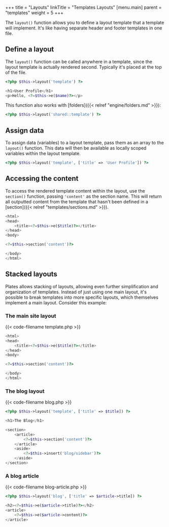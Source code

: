 +++
title = "Layouts"
linkTitle = "Templates Layouts"
[menu.main]
parent = "templates"
weight = 5
+++

The `layout()` function allows you to define a layout template that a template will implement. It's like having separate header and footer templates in one file.

## Define a layout

The `layout()` function can be called anywhere in a template, since the layout template is actually rendered second. Typically it's placed at the top of the file.

~~~ php
<?php $this->layout('template') ?>

<h1>User Profile</h1>
<p>Hello, <?=$this->e($name)?></p>
~~~

This function also works with [folders]({{< relref "engine/folders.md" >}}):

~~~ php
<?php $this->layout('shared::template') ?>
~~~

## Assign data

To assign data (variables) to a layout template, pass them as an array to the `layout()` function. This data will then be available as locally scoped variables within the layout template.

~~~ php
<?php $this->layout('template', ['title' => 'User Profile']) ?>
~~~

## Accessing the content

To access the rendered template content within the layout, use the `section()` function, passing `'content'` as the section name. This will return all outputted content from the template that hasn't been defined in a [section]({{< relref "templates/sections.md" >}}).

~~~ php
<html>
<head>
    <title><?=$this->e($title)?></title>
</head>
<body>

<?=$this->section('content')?>

</body>
</html>
~~~

## Stacked layouts

Plates allows stacking of layouts, allowing even further simplification and organization of templates. Instead of just using one main layout, it's possible to break templates into more specific layouts, which themselves implement a main layout. Consider this example:

### The main site layout

{{< code-filename template.php >}}

~~~ php
<html>
<head>
    <title><?=$this->e($title)?></title>
</head>
<body>

<?=$this->section('content')?>

</body>
</html>
~~~

### The blog layout

{{< code-filename blog.php >}}

~~~ php
<?php $this->layout('template', ['title' => $title]) ?>

<h1>The Blog</h1>

<section>
    <article>
        <?=$this->section('content')?>
    </article>
    <aside>
        <?=$this->insert('blog/sidebar')?>
    </aside>
</section>
~~~

### A blog article

{{< code-filename blog-article.php >}}

~~~ php
<?php $this->layout('blog', ['title' => $article->title]) ?>

<h2><?=$this->e($article->title)?></h2>
<article>
    <?=$this->e($article->content)?>
</article>
~~~
